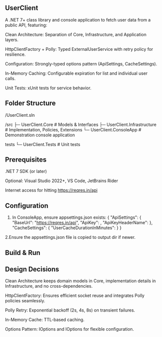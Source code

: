 ﻿UserClient
--------------------------------------------------------------------------------------------------------------------------------------------

A .NET 7+ class library and console application to fetch user data from a public API, featuring:

Clean Architecture: Separation of Core, Infrastructure, and Application layers.

HttpClientFactory + Polly: Typed ExternalUserService with retry policy for resilience.

Configuration: Strongly-typed options pattern (ApiSettings, CacheSettings).

In-Memory Caching: Configurable expiration for list and individual user calls.

Unit Tests: xUnit tests for service behavior.

Folder Structure
--------------------------------------------------------------------------------------------------------------------------------------------

/UserClient.sln

/src
 ├─ UserClient.Core             # Models & Interfaces
 ├─ UserClient.Infrastructure   # Implementation, Policies, Extensions
 └─ UserClient.ConsoleApp       # Demonstration console application

tests
 └─ UserClient.Tests            # Unit tests

 Prerequisites
 --------------------------------------------------------------------------------------------------------------------------------------------

.NET 7 SDK (or later)

Optional: Visual Studio 2022+, VS Code, JetBrains Rider

Internet access for hitting https://reqres.in/api

Configuration
--------------------------------------------------------------------------------------------------------------------------------------------
1. In ConsoleApp, ensure appsettings.json exists:
{
  "ApiSettings": {
    "BaseUrl": "https://reqres.in/api",
    "ApiKey": <if needed>,
    "ApiKeyHeaderName": <if needed>
  },
  "CacheSettings": {
    "UserCacheDurationInMinutes": <configure>
  }
}

2.Ensure the appsettings.json file is copied to output dir if newer.

Build & Run
--------------------------------------------------------------------------------------------------------------------------------------------


Design Decisions
--------------------------------------------------------------------------------------------------------------------------------------------

Clean Architecture keeps domain models in Core, implementation details in Infrastructure, and no cross-dependencies.

HttpClientFactory: Ensures efficient socket reuse and integrates Polly policies seamlessly.

Polly Retry: Exponential backoff (2s, 4s, 8s) on transient failures.

In-Memory Cache: TTL-based caching.

Options Pattern: IOptions<ApiSettings> and IOptions<CacheSettings> for flexible configuration.
